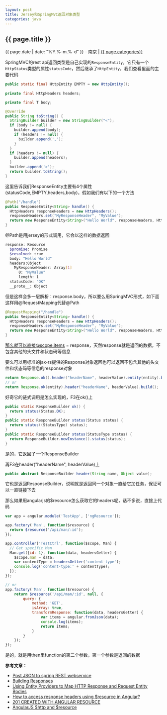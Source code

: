 ```yaml
---
layout: post
title: Jersey和SpringMVC返回对象类型
categories: java
---
```


## {{ page.title }}

{{ page.date | date: "%Y.%-m.%-d" }} - 南京 | <a href="/archive#{{ page.categories }}">{{ page.categories}}</a>

SpringMVC的rest api返回类型是自己实现的`ResponseEntity`，它只有一个`HttpStatus`类型的属性`statusCode`，然后继承了`HttpEntity`，我们查看里面的主要代码

```java
public static final HttpEntity EMPTY = new HttpEntity();
	
private final HttpHeaders headers;

private final T body;

@Override
public String toString() {
  StringBuilder builder = new StringBuilder("<");
  if (body != null) {
    builder.append(body);
    if (headers != null) {
      builder.append(',');
    }
  }
  if (headers != null) {
    builder.append(headers);
  }
  builder.append('>');
  return builder.toString();
}
```

这里告诉我们ResponseEntity主要有4个属性(statusCode,EMPTY,headers,body)，假如我们有以下的一个方法

```java
@Path("/handle")
public ResponseEntity<String> handle() {
  HttpHeaders responseHeaders = new HttpHeaders();
  responseHeaders.set("MyResponseHeader", "MyValue");
  return new ResponseEntity<String>("Hello World", responseHeaders, HttpStatus.CREATED);
}
```

@Path是用jersey的形式调用，它会以这样的数据返回

```sh
response: Resource
  $promise: Promise
  $resolved: true
  body: "Hello World"
  headers:Object
    MyResponseHeader: Array[1]
      0: "MyValue"
      length: 1
  statusCode: "OK"
  __proto__: Object
```

但是这样会多一层解析：response.body，所以要么用SpringMVC形式，如下面这样用@RequestMapping代替@Path

```java
@RequestMapping("/handle")
public ResponseEntity<String> handle() {
  HttpHeaders responseHeaders = new HttpHeaders();
  responseHeaders.set("MyResponseHeader", "MyValue");
  return new ResponseEntity<String>("Hello World", responseHeaders, HttpStatus.CREATED);
}
```

那么就可以直接@scope.items = response，天然response就是返回的数据，不包含其他的头文件和状态码等信息

要么可以用标准的jax-rs提供的Response对象返回也可以返回不包含其他的头文件和状态码等信息的response对象

```java
return Response.ok().header("headerName", headerValue).entity(entity).build();
// or
return Response.ok(entity).header("headerName", headerValue).build();
```

好奇它的链式调用是怎么实现的，F3在ok()上

```java
public static ResponseBuilder ok() {
  return status(Status.OK);
}
public static ResponseBuilder status(Status status) {
  return status((StatusType) status);
}
public static ResponseBuilder status(StatusType status) {
  return ResponseBuilder.newInstance().status(status);
}
```

是的，它返回了一个ResponseBuilder

再F3在header("headerName", headerValue)上

```java
public abstract ResponseBuilder header(String name, Object value);
```

它也是返回ResponseBuilder，说明就是返回同一个对象一直给它加任务，保证可以一直链接下去

那么如果用angularjs的$resource怎么获取它的headers呢，话不多说，直接上代码

```javascript
var app = angular.module('TestApp', ['ngResource']);

app.factory('Man', function($resource) {
  return $resource('/api/man/:id');
});

app.controller('TestCtrl', function($scope, Man) {
  // Get specific Man
  Man.get({id: 1}, function(data, headersGetter) {
    $scope.man = data;
    var contentType = headersGetter('content-type');
    console.log('content-type:' + contentType);
  });  
});

// or
app.factory('Man', function($resource) {
    return $resource('/api/man/:id', null, {
        query: {
            method: 'GET',
            isArray: true,
            transformResponse: function(data, headersGetter) {
                var items = angular.fromJson(data);
                console.log(items);
                return items;
            }
        }
    });
});
```

是的，就是用then里function的第二个参数，第一个参数是返回的数据

**参考文章：**

* [Post JSON to spring REST webservice][1]
* [Building Responses][2]
* [Using Entity Providers to Map HTTP Response and Request Entity Bodies][3]
* [How to access response headers using $resource in Angular?][4]
* [201 CREATED WITH ANGULAR RESOURCE][5]
* [AngularJS $http and $resource][6]

[1]: http://www.leveluplunch.com/java/tutorials/014-post-json-to-spring-rest-webservice/
[2]: https://jersey.java.net/documentation/latest/representations.html#d0e6628
[3]: http://docs.oracle.com/javaee/6/tutorial/doc/gilik.html#gipze
[4]: http://stackoverflow.com/questions/28405862/how-to-access-response-headers-using-resource-in-angular
[5]: http://www.trajano.net/2013/05/201-created-with-angular-resource/
[6]: http://en.proft.me/2015/07/4/angularjs-http-and-resource/